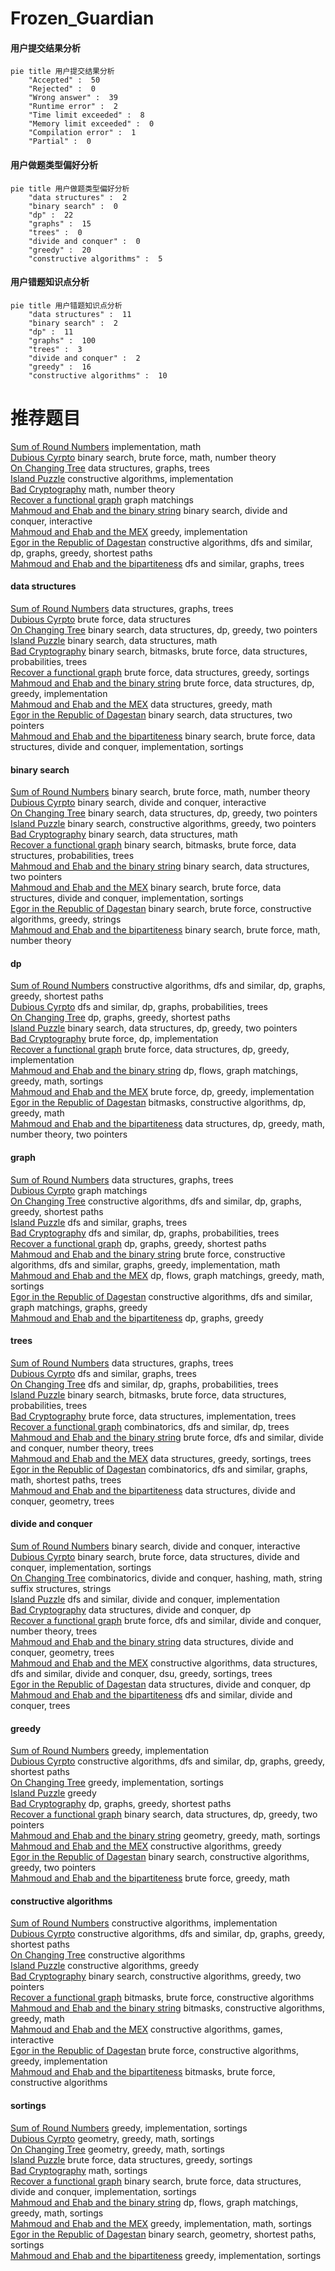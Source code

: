 # Frozen_Guardian
<!-- tabs:start -->
#### **用户提交结果分析**

```mermaid
pie title 用户提交结果分析
    "Accepted" :  50
    "Rejected" :  0
    "Wrong answer" :  39
    "Runtime error" :  2
    "Time limit exceeded" :  8
    "Memory limit exceeded" :  0
    "Compilation error" :  1
    "Partial" :  0
```
#### **用户做题类型偏好分析**

```mermaid
pie title 用户做题类型偏好分析
    "data structures" :  2
    "binary search" :  0
    "dp" :  22
    "graphs" :  15
    "trees" :  0
    "divide and conquer" :  0
    "greedy" :  20
    "constructive algorithms" :  5
```
#### **用户错题知识点分析**

```mermaid
pie title 用户错题知识点分析
    "data structures" :  11
    "binary search" :  2
    "dp" :  11
    "graphs" :  100
    "trees" :  3
    "divide and conquer" :  2
    "greedy" :  16
    "constructive algorithms" :  10
```
<!-- tabs:end -->
# 推荐题目
[Sum of Round Numbers](https://codeforces.com/contest/1347/problem/C)		implementation,
                        math		  
[Dubious Cyrpto](http://codeforces.com/problemset/problem/1379/B)		binary search,
                        brute force,
                        math,
                        number theory		  
[On Changing Tree](https://codeforces.com/contest/397/problem/E)		data structures,
                        graphs,
                        trees		  
[Island Puzzle](http://codeforces.com/problemset/problem/634/A)		constructive algorithms,
                        implementation		  
[Bad Cryptography](https://codeforces.com/contest/1314/problem/F)		math,
                        number theory		  
[Recover a functional graph](http://codeforces.com/problemset/problem/739/D)		graph matchings		  
[Mahmoud and Ehab and the binary string](http://codeforces.com/problemset/problem/862/D)		binary search,
                        divide and conquer,
                        interactive		  
[Mahmoud and Ehab and the MEX](http://codeforces.com/problemset/problem/862/A)		greedy,
                        implementation		  
[Egor in the Republic of Dagestan](http://codeforces.com/problemset/problem/1407/E)		constructive algorithms,
                        dfs and similar,
                        dp,
                        graphs,
                        greedy,
                        shortest paths		  
[Mahmoud and Ehab and the bipartiteness](http://codeforces.com/problemset/problem/862/B)		dfs and similar,
                        graphs,
                        trees		  
<!-- tabs:start -->
#### **data structures**
[Sum of Round Numbers](https://codeforces.com/contest/397/problem/E)		data structures,
                        graphs,
                        trees		  
[Dubious Cyrpto](http://codeforces.com/problemset/problem/1380/A)		brute force,
                        data structures		  
[On Changing Tree](http://codeforces.com/problemset/problem/1492/C)		binary search,
                        data structures,
                        dp,
                        greedy,
                        two pointers		  
[Island Puzzle](http://codeforces.com/problemset/problem/1490/G)		binary search,
                        data structures,
                        math		  
[Bad Cryptography](http://codeforces.com/problemset/problem/1479/D)		binary search,
                        bitmasks,
                        brute force,
                        data structures,
                        probabilities,
                        trees		  
[Recover a functional graph](http://codeforces.com/problemset/problem/1497/A)		brute force,
                        data structures,
                        greedy,
                        sortings		  
[Mahmoud and Ehab and the binary string](http://codeforces.com/problemset/problem/1491/C)		brute force,
                        data structures,
                        dp,
                        greedy,
                        implementation		  
[Mahmoud and Ehab and the MEX](http://codeforces.com/problemset/problem/1492/B)		data structures,
                        greedy,
                        math		  
[Egor in the Republic of Dagestan](http://codeforces.com/problemset/problem/1436/E)		binary search,
                        data structures,
                        two pointers		  
[Mahmoud and Ehab and the bipartiteness](http://codeforces.com/problemset/problem/1461/D)		binary search,
                        brute force,
                        data structures,
                        divide and conquer,
                        implementation,
                        sortings		  
#### **binary search**
[Sum of Round Numbers](http://codeforces.com/problemset/problem/1379/B)		binary search,
                        brute force,
                        math,
                        number theory		  
[Dubious Cyrpto](http://codeforces.com/problemset/problem/862/D)		binary search,
                        divide and conquer,
                        interactive		  
[On Changing Tree](http://codeforces.com/problemset/problem/1492/C)		binary search,
                        data structures,
                        dp,
                        greedy,
                        two pointers		  
[Island Puzzle](http://codeforces.com/problemset/problem/1463/D)		binary search,
                        constructive algorithms,
                        greedy,
                        two pointers		  
[Bad Cryptography](http://codeforces.com/problemset/problem/1490/G)		binary search,
                        data structures,
                        math		  
[Recover a functional graph](http://codeforces.com/problemset/problem/1479/D)		binary search,
                        bitmasks,
                        brute force,
                        data structures,
                        probabilities,
                        trees		  
[Mahmoud and Ehab and the binary string](http://codeforces.com/problemset/problem/1436/E)		binary search,
                        data structures,
                        two pointers		  
[Mahmoud and Ehab and the MEX](http://codeforces.com/problemset/problem/1461/D)		binary search,
                        brute force,
                        data structures,
                        divide and conquer,
                        implementation,
                        sortings		  
[Egor in the Republic of Dagestan](http://codeforces.com/problemset/problem/1493/C)		binary search,
                        brute force,
                        constructive algorithms,
                        greedy,
                        strings		  
[Mahmoud and Ehab and the bipartiteness](http://codeforces.com/problemset/problem/1487/D)		binary search,
                        brute force,
                        math,
                        number theory		  
#### **dp**
[Sum of Round Numbers](http://codeforces.com/problemset/problem/1407/E)		constructive algorithms,
                        dfs and similar,
                        dp,
                        graphs,
                        greedy,
                        shortest paths		  
[Dubious Cyrpto](http://codeforces.com/problemset/problem/839/C)		dfs and similar,
                        dp,
                        graphs,
                        probabilities,
                        trees		  
[On Changing Tree](http://codeforces.com/problemset/problem/1204/C)		dp,
                        graphs,
                        greedy,
                        shortest paths		  
[Island Puzzle](http://codeforces.com/problemset/problem/1492/C)		binary search,
                        data structures,
                        dp,
                        greedy,
                        two pointers		  
[Bad Cryptography](https://codeforces.com/contest/1457/problem/C)		brute force,
                        dp,
                        implementation		  
[Recover a functional graph](http://codeforces.com/problemset/problem/1491/C)		brute force,
                        data structures,
                        dp,
                        greedy,
                        implementation		  
[Mahmoud and Ehab and the binary string](http://codeforces.com/problemset/problem/1437/C)		dp,
                        flows,
                        graph matchings,
                        greedy,
                        math,
                        sortings		  
[Mahmoud and Ehab and the MEX](http://codeforces.com/problemset/problem/1499/B)		brute force,
                        dp,
                        greedy,
                        implementation		  
[Egor in the Republic of Dagestan](http://codeforces.com/problemset/problem/1491/D)		bitmasks,
                        constructive algorithms,
                        dp,
                        greedy,
                        math		  
[Mahmoud and Ehab and the bipartiteness](http://codeforces.com/problemset/problem/1497/E1)		data structures,
                        dp,
                        greedy,
                        math,
                        number theory,
                        two pointers		  
#### **graph**
[Sum of Round Numbers](https://codeforces.com/contest/397/problem/E)		data structures,
                        graphs,
                        trees		  
[Dubious Cyrpto](http://codeforces.com/problemset/problem/739/D)		graph matchings		  
[On Changing Tree](http://codeforces.com/problemset/problem/1407/E)		constructive algorithms,
                        dfs and similar,
                        dp,
                        graphs,
                        greedy,
                        shortest paths		  
[Island Puzzle](http://codeforces.com/problemset/problem/862/B)		dfs and similar,
                        graphs,
                        trees		  
[Bad Cryptography](http://codeforces.com/problemset/problem/839/C)		dfs and similar,
                        dp,
                        graphs,
                        probabilities,
                        trees		  
[Recover a functional graph](http://codeforces.com/problemset/problem/1204/C)		dp,
                        graphs,
                        greedy,
                        shortest paths		  
[Mahmoud and Ehab and the binary string](http://codeforces.com/problemset/problem/1487/C)		brute force,
                        constructive algorithms,
                        dfs and similar,
                        graphs,
                        greedy,
                        implementation,
                        math		  
[Mahmoud and Ehab and the MEX](http://codeforces.com/problemset/problem/1437/C)		dp,
                        flows,
                        graph matchings,
                        greedy,
                        math,
                        sortings		  
[Egor in the Republic of Dagestan](http://codeforces.com/problemset/problem/1470/D)		constructive algorithms,
                        dfs and similar,
                        graph matchings,
                        graphs,
                        greedy		  
[Mahmoud and Ehab and the bipartiteness](http://codeforces.com/problemset/problem/1476/C)		dp,
                        graphs,
                        greedy		  
#### **trees**
[Sum of Round Numbers](https://codeforces.com/contest/397/problem/E)		data structures,
                        graphs,
                        trees		  
[Dubious Cyrpto](http://codeforces.com/problemset/problem/862/B)		dfs and similar,
                        graphs,
                        trees		  
[On Changing Tree](http://codeforces.com/problemset/problem/839/C)		dfs and similar,
                        dp,
                        graphs,
                        probabilities,
                        trees		  
[Island Puzzle](http://codeforces.com/problemset/problem/1479/D)		binary search,
                        bitmasks,
                        brute force,
                        data structures,
                        probabilities,
                        trees		  
[Bad Cryptography](http://codeforces.com/problemset/problem/1511/C)		brute force,
                        data structures,
                        implementation,
                        trees		  
[Recover a functional graph](http://codeforces.com/problemset/problem/1499/F)		combinatorics,
                        dfs and similar,
                        dp,
                        trees		  
[Mahmoud and Ehab and the binary string](http://codeforces.com/problemset/problem/1491/E)		brute force,
                        dfs and similar,
                        divide and conquer,
                        number theory,
                        trees		  
[Mahmoud and Ehab and the MEX](http://codeforces.com/problemset/problem/1466/D)		data structures,
                        greedy,
                        sortings,
                        trees		  
[Egor in the Republic of Dagestan](http://codeforces.com/problemset/problem/1495/D)		combinatorics,
                        dfs and similar,
                        graphs,
                        math,
                        shortest paths,
                        trees		  
[Mahmoud and Ehab and the bipartiteness](http://codeforces.com/problemset/problem/1303/G)		data structures,
                        divide and conquer,
                        geometry,
                        trees		  
#### **divide and conquer**
[Sum of Round Numbers](http://codeforces.com/problemset/problem/862/D)		binary search,
                        divide and conquer,
                        interactive		  
[Dubious Cyrpto](http://codeforces.com/problemset/problem/1461/D)		binary search,
                        brute force,
                        data structures,
                        divide and conquer,
                        implementation,
                        sortings		  
[On Changing Tree](http://codeforces.com/problemset/problem/1466/G)		combinatorics,
                        divide and conquer,
                        hashing,
                        math,
                        string suffix structures,
                        strings		  
[Island Puzzle](http://codeforces.com/problemset/problem/1490/D)		dfs and similar,
                        divide and conquer,
                        implementation		  
[Bad Cryptography](https://codeforces.com/contest/1483/problem/C)		data structures,
                        divide and conquer,
                        dp		  
[Recover a functional graph](http://codeforces.com/problemset/problem/1491/E)		brute force,
                        dfs and similar,
                        divide and conquer,
                        number theory,
                        trees		  
[Mahmoud and Ehab and the binary string](http://codeforces.com/problemset/problem/1303/G)		data structures,
                        divide and conquer,
                        geometry,
                        trees		  
[Mahmoud and Ehab and the MEX](http://codeforces.com/problemset/problem/1494/D)		constructive algorithms,
                        data structures,
                        dfs and similar,
                        divide and conquer,
                        dsu,
                        greedy,
                        sortings,
                        trees		  
[Egor in the Republic of Dagestan](http://codeforces.com/problemset/problem/1482/E)		data structures,
                        divide and conquer,
                        dp		  
[Mahmoud and Ehab and the bipartiteness](http://codeforces.com/problemset/problem/566/C)		dfs and similar,
                        divide and conquer,
                        trees		  
#### **greedy**
[Sum of Round Numbers](http://codeforces.com/problemset/problem/862/A)		greedy,
                        implementation		  
[Dubious Cyrpto](http://codeforces.com/problemset/problem/1407/E)		constructive algorithms,
                        dfs and similar,
                        dp,
                        graphs,
                        greedy,
                        shortest paths		  
[On Changing Tree](http://codeforces.com/problemset/problem/16/B)		greedy,
                        implementation,
                        sortings		  
[Island Puzzle](http://codeforces.com/problemset/problem/351/E)		greedy		  
[Bad Cryptography](http://codeforces.com/problemset/problem/1204/C)		dp,
                        graphs,
                        greedy,
                        shortest paths		  
[Recover a functional graph](http://codeforces.com/problemset/problem/1492/C)		binary search,
                        data structures,
                        dp,
                        greedy,
                        two pointers		  
[Mahmoud and Ehab and the binary string](https://codeforces.com/contest/1496/problem/C)		geometry,
                        greedy,
                        math,
                        sortings		  
[Mahmoud and Ehab and the MEX](http://codeforces.com/problemset/problem/1493/A)		constructive algorithms,
                        greedy		  
[Egor in the Republic of Dagestan](http://codeforces.com/problemset/problem/1463/D)		binary search,
                        constructive algorithms,
                        greedy,
                        two pointers		  
[Mahmoud and Ehab and the bipartiteness](http://codeforces.com/problemset/problem/1462/C)		brute force,
                        greedy,
                        math		  
#### **constructive algorithms**
[Sum of Round Numbers](http://codeforces.com/problemset/problem/634/A)		constructive algorithms,
                        implementation		  
[Dubious Cyrpto](http://codeforces.com/problemset/problem/1407/E)		constructive algorithms,
                        dfs and similar,
                        dp,
                        graphs,
                        greedy,
                        shortest paths		  
[On Changing Tree](https://codeforces.com/contest/1261/problem/A)		constructive algorithms		  
[Island Puzzle](http://codeforces.com/problemset/problem/1493/A)		constructive algorithms,
                        greedy		  
[Bad Cryptography](http://codeforces.com/problemset/problem/1463/D)		binary search,
                        constructive algorithms,
                        greedy,
                        two pointers		  
[Recover a functional graph](https://codeforces.com/contest/1456/problem/B)		bitmasks,
                        brute force,
                        constructive algorithms		  
[Mahmoud and Ehab and the binary string](http://codeforces.com/problemset/problem/1492/D)		bitmasks,
                        constructive algorithms,
                        greedy,
                        math		  
[Mahmoud and Ehab and the MEX](https://codeforces.com/contest/1504/problem/D)		constructive algorithms,
                        games,
                        interactive		  
[Egor in the Republic of Dagestan](https://codeforces.com/contest/1483/problem/A)		brute force,
                        constructive algorithms,
                        greedy,
                        implementation		  
[Mahmoud and Ehab and the bipartiteness](https://codeforces.com/contest/1457/problem/D)		bitmasks,
                        brute force,
                        constructive algorithms		  
#### **sortings**
[Sum of Round Numbers](http://codeforces.com/problemset/problem/16/B)		greedy,
                        implementation,
                        sortings		  
[Dubious Cyrpto](https://codeforces.com/contest/1496/problem/C)		geometry,
                        greedy,
                        math,
                        sortings		  
[On Changing Tree](http://codeforces.com/problemset/problem/1495/A)		geometry,
                        greedy,
                        math,
                        sortings		  
[Island Puzzle](http://codeforces.com/problemset/problem/1497/A)		brute force,
                        data structures,
                        greedy,
                        sortings		  
[Bad Cryptography](http://codeforces.com/problemset/problem/1427/A)		math,
                        sortings		  
[Recover a functional graph](http://codeforces.com/problemset/problem/1461/D)		binary search,
                        brute force,
                        data structures,
                        divide and conquer,
                        implementation,
                        sortings		  
[Mahmoud and Ehab and the binary string](http://codeforces.com/problemset/problem/1437/C)		dp,
                        flows,
                        graph matchings,
                        greedy,
                        math,
                        sortings		  
[Mahmoud and Ehab and the MEX](http://codeforces.com/problemset/problem/1473/A)		greedy,
                        implementation,
                        math,
                        sortings		  
[Egor in the Republic of Dagestan](http://codeforces.com/problemset/problem/1486/B)		binary search,
                        geometry,
                        shortest paths,
                        sortings		  
[Mahmoud and Ehab and the bipartiteness](http://codeforces.com/problemset/problem/1480/B)		greedy,
                        implementation,
                        sortings		  
<!-- tabs:end -->
